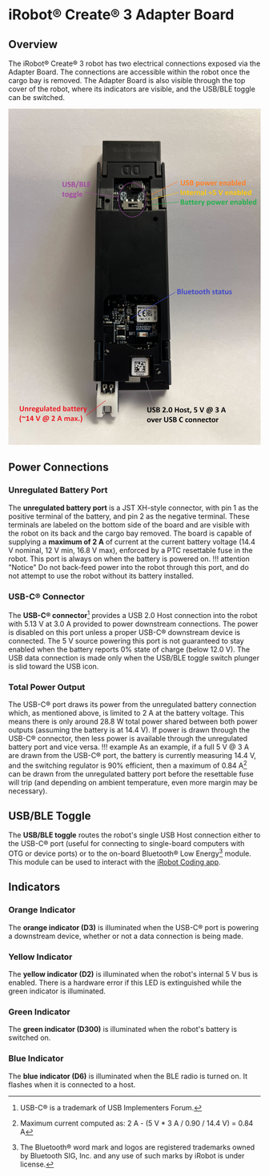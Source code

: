 # iRobot® Create® 3 Adapter Board
## Overview
The iRobot® Create® 3 robot has two electrical connections exposed via the Adapter Board.
The connections are accessible within the robot once the cargo bay is removed.
The Adapter Board is also visible through the top cover of the robot, where its indicators are visible, and the USB/BLE toggle can be switched.

![Adapter Board](data/adapter_out.jpg)

## Power Connections
### Unregulated Battery Port
The **unregulated battery port** is a JST XH-style connector, with pin 1 as the positive terminal of the battery, and pin 2 as the negative terminal.
These terminals are labeled on the bottom side of the board and are visible with the robot on its back and the cargo bay removed.
The board is capable of supplying a **maximum of 2 A** of current at the current battery voltage (14.4 V nominal, 12 V min, 16.8 V max), enforced by a PTC resettable fuse in the robot.
This port is always on when the battery is powered on.
!!! attention "Notice"
    Do not back-feed power into the robot through this port, and do not attempt to use the robot without its battery installed.

### USB-C® Connector
The **USB-C® connector**[^1] provides a USB 2.0 Host connection into the robot with 5.13 V at 3.0 A provided to power downstream connections.
The power is disabled on this port unless a proper USB-C® downstream device is connected.
The 5 V source powering this port is not guaranteed to stay enabled when the battery reports 0% state of charge (below 12.0 V).
The USB data connection is made only when the USB/BLE toggle switch plunger is slid toward the USB icon.

### Total Power Output
The USB-C® port draws its power from the unregulated battery connection which, as mentioned above, is limited to 2 A at the battery voltage.
This means there is only around 28.8 W total power shared between both power outputs (assuming the battery is at 14.4 V).
If power is drawn through the USB-C® connector, then less power is available through the unregulated battery port and vice versa.
!!! example
    As an example, if a full 5 V @ 3 A are drawn from the USB-C® port, the battery is currently measuring 14.4 V, and the switching regulator is 90% efficient, then a maximum of 0.84 A[^2] can be drawn from the unregulated battery port before the resettable fuse will trip (and depending on ambient temperature, even more margin may be necessary).

## USB/BLE Toggle
The **USB/BLE toggle** routes the robot's single USB Host connection either to the USB-C® port (useful for connecting to single-board computers with OTG or device ports) or to the on-board Bluetooth® Low Energy[^3] module.
This module can be used to interact with the [iRobot Coding app](https://code.irobot.com).

## Indicators
### Orange Indicator
The **orange indicator (D3)** is illuminated when the USB-C® port is powering a downstream device, whether or not a data connection is being made.

### Yellow Indicator
The **yellow indicator (D2)** is illuminated when the robot's internal 5 V bus is enabled. There is a hardware error if this LED is extinguished while the green indicator is illuminated.

### Green Indicator
The **green indicator (D300)** is illuminated when the robot's battery is switched on.

### Blue Indicator
The **blue indicator (D6)** is illuminated when the BLE radio is turned on. It flashes when it is connected to a host.

[^1]: USB-C® is a trademark of USB Implementers Forum.
[^2]: Maximum current computed as: 2 A - (5 V * 3 A / 0.90 / 14.4 V) = 0.84 A
[^3]: The Bluetooth® word mark and logos are registered trademarks owned by Bluetooth SIG, Inc. and any use of such marks by iRobot is under license.
[^4]: All other trademarks mentioned are the property of their respective owners.
